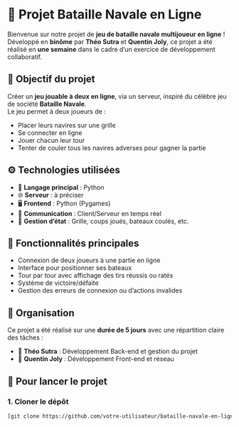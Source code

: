 # 🔱 Projet Bataille Navale en Ligne

Bienvenue sur notre projet de **jeu de bataille navale multijoueur en ligne** !  
Développé en **binôme** par **Théo Sutra** et **Quentin Joly**, ce projet a été réalisé en **une semaine** dans le cadre d’un exercice de développement collaboratif.

## 🎯 Objectif du projet

Créer un **jeu jouable à deux en ligne**, via un serveur, inspiré du célèbre jeu de société **Bataille Navale**.  
Le jeu permet à deux joueurs de :
- Placer leurs navires sur une grille
- Se connecter en ligne
- Jouer chacun leur tour
- Tenter de couler tous les navires adverses pour gagner la partie

## ⚙️ Technologies utilisées

- 🧠 **Langage principal** : Python 
- 🌐 **Serveur** : à préciser
- 🖥️ **Frontend** : Python (Pygames)
- 🔗 **Communication** : Client/Serveur en temps réel
- 💾 **Gestion d’état** : Grille, coups joués, bateaux coulés, etc.

## 🚀 Fonctionnalités principales

- Connexion de deux joueurs à une partie en ligne
- Interface pour positionner ses bateaux
- Tour par tour avec affichage des tirs réussis ou ratés
- Système de victoire/défaite
- Gestion des erreurs de connexion ou d’actions invalides

## 📅 Organisation

Ce projet a été réalisé sur une **durée de 5 jours** avec une répartition claire des tâches :
- 📌 **Théo Sutra** : Développement Back-end et gestion du projet
- 📌 **Quentin Joly** : Développement Front-end et réseau

## 📝 Pour lancer le projet

### 1. Cloner le dépôt

```bash
[git clone https://github.com/votre-utilisateur/bataille-navale-en-ligne.git](https://github.com/CESI-FISA-Info-24-27/Battleship_TQ)
